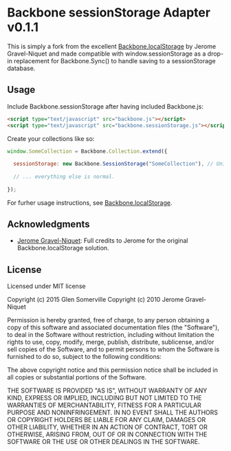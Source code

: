 # Backbone sessionStorage Adapter v0.1.1

This is simply a fork from the excellent [Backbone.localStorage](https://github.com/jeromegn/Backbone.localStorage) by Jerome Gravel-Niquet and made compatible with window.sessionStorage as a drop-in replacement for Backbone.Sync() to handle saving to a sessionStorage database.

## Usage

Include Backbone.sessionStorage after having included Backbone.js:

```html
<script type="text/javascript" src="backbone.js"></script>
<script type="text/javascript" src="backbone.sessionStorage.js"></script>
```

Create your collections like so:

```javascript
window.SomeCollection = Backbone.Collection.extend({
  
  sessionStorage: new Backbone.SessionStorage("SomeCollection"), // Unique name within your app.
  
  // ... everything else is normal.
  
});
```
For furher usage instructions, see [Backbone.localStorage](https://github.com/jeromegn/Backbone.localStorage).

## Acknowledgments

- [Jerome Gravel-Niquet](https://github.com/jeromegn): Full credits to Jerome for the original Backbone.localStorage solution.

## License

Licensed under MIT license

Copyright (c) 2015 Glen Somerville
Copyright (c) 2010 Jerome Gravel-Niquet

Permission is hereby granted, free of charge, to any person obtaining
a copy of this software and associated documentation files (the
"Software"), to deal in the Software without restriction, including
without limitation the rights to use, copy, modify, merge, publish,
distribute, sublicense, and/or sell copies of the Software, and to
permit persons to whom the Software is furnished to do so, subject to
the following conditions:

The above copyright notice and this permission notice shall be
included in all copies or substantial portions of the Software.

THE SOFTWARE IS PROVIDED "AS IS", WITHOUT WARRANTY OF ANY KIND,
EXPRESS OR IMPLIED, INCLUDING BUT NOT LIMITED TO THE WARRANTIES OF
MERCHANTABILITY, FITNESS FOR A PARTICULAR PURPOSE AND
NONINFRINGEMENT. IN NO EVENT SHALL THE AUTHORS OR COPYRIGHT HOLDERS BE
LIABLE FOR ANY CLAIM, DAMAGES OR OTHER LIABILITY, WHETHER IN AN ACTION
OF CONTRACT, TORT OR OTHERWISE, ARISING FROM, OUT OF OR IN CONNECTION
WITH THE SOFTWARE OR THE USE OR OTHER DEALINGS IN THE SOFTWARE.
